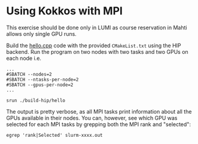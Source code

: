 <!--
SPDX-FileCopyrightText: 2025 CSC - IT Center for Science Ltd. <www.csc.fi>

SPDX-License-Identifier: CC-BY-4.0
-->

# Using Kokkos with MPI

This exercise should be done only in LUMI as course reservation in Mahti allows only single GPU
runs.

Build the [hello.cpp](hello.cpp) code with the provided `CMakeList.txt` using the HIP backend.
Run the program on two nodes with two tasks and two GPUs on each node i.e.
```
...
#SBATCH --nodes=2
#SBATCH --ntasks-per-node=2
#SBATCH --gpus-per-node=2
...

srun ./build-hip/hello
```

The output is pretty verbose, as all MPI tasks print information about all the GPUs available in their nodes.
You can, however, see which GPU was selected for each MPI tasks by grepping both the MPI rank and "selected":
```
egrep 'rank|Selected' slurm-xxxx.out
```
